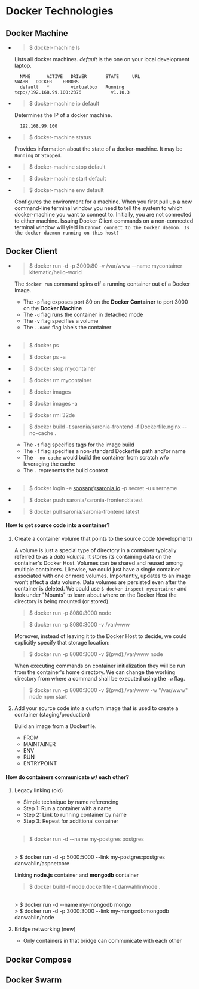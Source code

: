 # Docker Technologies

## Docker Machine

* > $ docker-machine ls

    Lists all docker machines. *default* is the one on your local development laptop.
    
        NAME      ACTIVE   DRIVER       STATE     URL                         SWARM   DOCKER    ERRORS
        default   *        virtualbox   Running   tcp://192.168.99.100:2376           v1.10.3  


* > $ docker-machine ip default

    Determines the IP of a docker machine.
    
        192.168.99.100


* > $ docker-machine status

    Provides information about the state of a docker-machine. It may be `Running` or `Stopped`. 
    
    
* > $ docker-machine stop default


* > $ docker-machine start default


* > $ docker-machine env default

    Configures the environment for a machine. When you first pull up a new command-line terminal window you need to tell
    the system to which docker-machine you want to connect to. Initially, you are not connected to either machine.
    Issuing Docker Client commands on a non-connected terminal window will yield in 
    `Cannot connect to the Docker daemon. Is the docker daemon running on this host?`
    

## Docker Client

* > $ docker run -d -p 3000:80 -v /var/www --name mycontainer kitematic/hello-world

    The `docker run` command spins off a running container out of a Docker Image.
    * The `-p` flag exposes port 80 on the **Docker Container** to port 3000 on the **Docker Machine**
    * The `-d` flag runs the container in detached mode
    * The `-v` flag specifies a volume
    * The `--name` flag labels the container
    <br/><br/>

* > $ docker ps


* > $ docker ps -a


* > $ docker stop mycontainer


* > $ docker rm mycontainer


* > $ docker images


* > $ docker images -a


* > $ docker rmi 32de


* > $ docker build -t saronia/saronia-frontend -f Dockerfile.nginx --no-cache .

    * The `-t` flag specifies tags for the image build
    * The `-f` flag specifies a non-standard Dockerfile path and/or name
    * The `--no-cache` would build the container from scratch w/o leveraging the cache
    * The `.` represents the build context
    <br/><br/>


* > $ docker login -e soosap@saronia.io -p secret -u username


* > $ docker push saronia/saronia-frontend:latest


* > $ docker pull saronia/saronia-frontend:latest



#### How to get source code into a container?

1. Create a container volume that points to the source code (development)

    A volume is just a special type of directory in a container typically referred to as a *data volume*. It stores its 
    containing data on the container's Docker Host. Volumes can be shared and reused among multiple containers. 
    Likewise, we could just have a single container associated with one or more volumes. 
    Importantly, updates to an image won't affect a data volume. 
    Data volumes are persisted even after the container is deleted.
    We could use `$ docker inspect mycontainer` and look under "Mounts" to learn about where on the Docker Host the 
    directory is being mounted (or stored).
    
    > $ docker run -p 8080:3000 node
    
    > $ docker run -p 8080:3000 -v /var/www
    
    Moreover, instead of leaving it to the Docker Host to decide, we could explicitly specify that storage location: 
    
    > $ docker run -p 8080:3000 -v $(pwd):/var/www node
    
    When executing commands on container initialization they will be run from the container's home directory.
    We can change the working directory from where a command shall be executed using the `-w` flag.
    
    > $ docker run -p 8080:3000 -v $(pwd):/var/www -w "/var/www" node npm start

2. Add your source code into a custom image that is used to create a container (staging/production)

    Build an image from a Dockerfile.
    
    * FROM
    * MAINTAINER
    * ENV
    * RUN
    * ENTRYPOINT

    
#### How do containers communicate w/ each other?

1. Legacy linking (old)

    * Simple technique by name referencing
    * Step 1: Run a container with a name
    * Step 2: Link to running container by name
    * Step 3: Repeat for additional container
    <br/>
    
    > $ docker run -d --name my-postgres postgres
    <br/>
    > $ docker run -d -p 5000:5000 --link my-postgres:postgres danwahlin/aspnetcore
    
    
    Linking **node.js** container and **mongodb** container
    
    > $ docker build -f node.dockerfile -t danwahlin/node .
    <br/>
    > $ docker run -d --name my-mongodb mongo
    <br/>
    > $ docker run -d -p 3000:3000 --link my-mongodb:mongodb danwahlin/node
    

2. Bridge networking (new)

    * Only containers in that bridge can communicate with each other
    

    
    
## Docker Compose




## Docker Swarm

